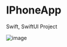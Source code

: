 # IPhoneApp
Swift, SwiftUI Project

[
](https://github.com/mariesauve/IPhoneApp/blob/main/Screenshot%202024-09-04%20at%2011.55.03%E2%80%AFPM.png?raw=true)![image](https://github.com/user-attachments/assets/790dbbb6-d14e-4bed-aabd-e79c805f3b5c)

